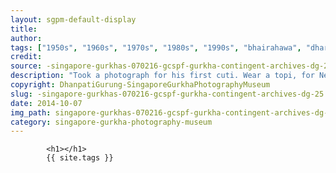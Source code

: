 ```yaml
---
layout: sgpm-default-display
title: 
author: 
tags: ["1950s", "1960s", "1970s", "1980s", "1990s", "bhairahawa", "dharan", "gurkhas", "kathmandu", "nepal", "pokhara", "singapore", "singapore gurkha archive", "singapore gurkha old photographs", "singapore gurkha photography museum", "singapore gurkhas"]
credit: 
source: -singapore-gurkhas-070216-gcspf-gurkha-contingent-archives-dg-25
description: "Took a photograph for his first cuti. Wear a topi, for Nepali citizenship. Date: 1963."
copyright: DhanpatiGurung-SingaporeGurkhaPhotographyMuseum
slug: -singapore-gurkhas-070216-gcspf-gurkha-contingent-archives-dg-25
date: 2014-10-07
img_path: singapore-gurkhas-070216-gcspf-gurkha-contingent-archives-dg-25.jpg
category: singapore-gurkha-photography-museum
---
```

	 		

	 		<h1></h1>
	 		{{ site.tags }}
	 		
